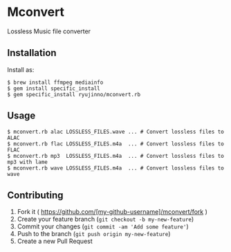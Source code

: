 # Mconvert

Lossless Music file converter

## Installation

Install as:

    $ brew install ffmpeg mediainfo
    $ gem install specific_install
    $ gem specific_install ryujinno/mconvert.rb

## Usage

    $ mconvert.rb alac LOSSLESS_FILES.wave ... # Convert lossless files to ALAC
    $ mconvert.rb flac LOSSLESS_FILES.m4a  ... # Convert lossless files to FLAC
    $ mconvert.rb mp3  LOSSLESS_FILES.m4a  ... # Convert lossless files to mp3 with lame
    $ mconvert.rb wave LOSSLESS_FILES.m4a  ... # Convert lossless files to wave

## Contributing

1. Fork it ( https://github.com/[my-github-username]/mconvert/fork )
2. Create your feature branch (`git checkout -b my-new-feature`)
3. Commit your changes (`git commit -am 'Add some feature'`)
4. Push to the branch (`git push origin my-new-feature`)
5. Create a new Pull Request
